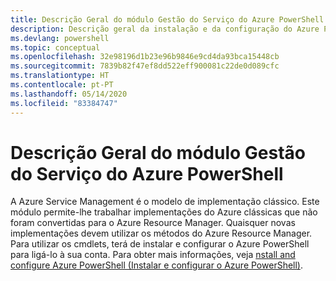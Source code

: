 ```yaml
---
title: Descrição Geral do módulo Gestão do Serviço do Azure PowerShell | Microsoft Docs
description: Descrição geral da instalação e da configuração do Azure PowerShell.
ms.devlang: powershell
ms.topic: conceptual
ms.openlocfilehash: 32e98196d1b23e96b9846e9cd4da93bca15448cb
ms.sourcegitcommit: 7839b82f47ef8dd522eff900081c22de0d089cfc
ms.translationtype: HT
ms.contentlocale: pt-PT
ms.lasthandoff: 05/14/2020
ms.locfileid: "83384747"
---
```

# <a name="overview-of-the-azure-powershell-service-management-module"></a>Descrição Geral do módulo Gestão do Serviço do Azure PowerShell

A Azure Service Management é o modelo de implementação clássico. Este módulo permite-lhe trabalhar implementações do Azure clássicas que não foram convertidas para o Azure Resource Manager. Quaisquer novas implementações devem utilizar os métodos do Azure Resource Manager. Para utilizar os cmdlets, terá de instalar e configurar o Azure PowerShell para ligá-lo à sua conta. Para obter mais informações, veja [nstall and configure Azure PowerShell (Instalar e configurar o Azure PowerShell)](install-azure-ps.md).

